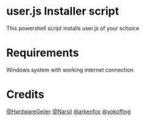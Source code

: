 # user.js Installer script
This powershell script installs user.js of your schoice

# Requirements
Windows system with working internet connection

# Credits
[@HardwareGeiler](https://github.com/HardwareGeiler) 
[@Narsil](https://codeberg.org/Narsil/user.js) 
[@arkenfox](https://github.com/arkenfox/user.js/) 
[@yokoffing](https://github.com/yokoffing/Betterfox) 

